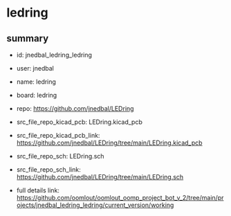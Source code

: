 # ledring
 
## summary 
* id: jnedbal_ledring_ledring
* user: jnedbal
* name: ledring
* board: ledring
* repo: https://github.com/jnedbal/LEDring
* src_file_repo_kicad_pcb: LEDring.kicad_pcb
* src_file_repo_kicad_pcb_link: https://github.com/jnedbal/LEDring/tree/main/LEDring.kicad_pcb


* src_file_repo_sch: LEDring.sch
* src_file_repo_sch_link: https://github.com/jnedbal/LEDring/tree/main/LEDring.sch
* full details link: https://github.com/oomlout/oomlout_oomp_project_bot_v_2/tree/main/projects/jnedbal_ledring_ledring/current_version/working  







